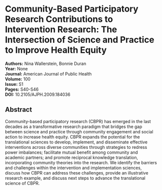 # Community-Based Participatory Research Contributions to Intervention Research: The Intersection of Science and Practice to Improve Health Equity

**Authors:** Nina Wallerstein, Bonnie Duran  
**Year:** None  
**Journal:** American Journal of Public Health  
**Volume:** 100  
**Issue:** S1  
**Pages:** S40-S46  
**DOI:** 10.2105/AJPH.2009.184036  

## Abstract
Community-based participatory research (CBPR) has emerged in the last decades as a transformative research paradigm that bridges the gap between science and practice through community engagement and social action to increase health equity.
            CBPR expands the potential for the translational sciences to develop, implement, and disseminate effective interventions across diverse communities through strategies to redress power imbalances; facilitate mutual benefit among community and academic partners; and promote reciprocal knowledge translation, incorporating community theories into the research.
            We identify the barriers and challenges within the intervention and implementation sciences, discuss how CBPR can address these challenges, provide an illustrative research example, and discuss next steps to advance the translational science of CBPR.

